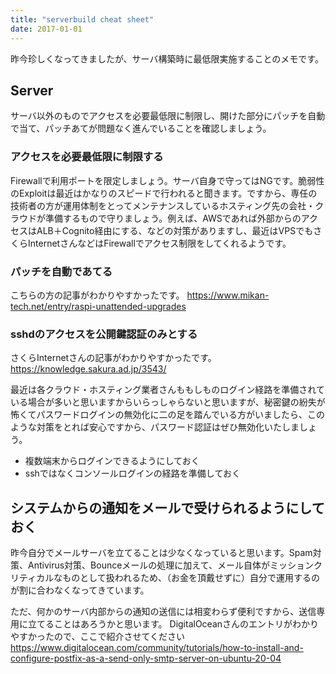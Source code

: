 ```yaml
---
title: "serverbuild cheat sheet"
date: 2017-01-01
---
```


昨今珍しくなってきましたが、サーバ構築時に最低限実施することのメモです。

## Server

サーバ以外のものでアクセスを必要最低限に制限し、開けた部分にパッチを自動で当て、パッチあてが問題なく進んでいることを確認しましょう。

### アクセスを必要最低限に制限する
Firewallで利用ポートを限定しましょう。サーバ自身で守ってはNGです。脆弱性のExploitは最近はかなりのスピードで行われると聞きます。ですから、専任の技術者の方が運用体制をとってメンテナンスしているホスティング先の会社・クラウドが準備するもので守りましょう。例えば、AWSであれば外部からのアクセスはALB＋Cognito経由にする、などの対策がありますし、最近はVPSでもさくらInternetさんなどはFirewallでアクセス制限をしてくれるようです。

### パッチを自動であてる
こちらの方の記事がわかりやすかったです。
<https://www.mikan-tech.net/entry/raspi-unattended-upgrades>

### sshdのアクセスを公開鍵認証のみとする
さくらInternetさんの記事がわかりやすかったです。
<https://knowledge.sakura.ad.jp/3543/>

最近は各クラウド・ホスティング業者さんももしものログイン経路を準備されている場合が多いと思いますからいらっしゃらないと思いますが、秘密鍵の紛失が怖くてパスワードログインの無効化に二の足を踏んでいる方がいましたら、このような対策をとれば安心ですから、パスワード認証はぜひ無効化いたしましょう。
- 複数端末からログインできるようにしておく
- sshではなくコンソールログインの経路を準備しておく


## システムからの通知をメールで受けられるようにしておく
昨今自分でメールサーバを立てることは少なくなっていると思います。Spam対策、Antivirus対策、Bounceメールの処理に加えて、メール自体がミッションクリティカルなものとして扱われるため、（お金を頂戴せずに）自分で運用するのが割に合わなくなってきています。

ただ、何かのサーバ内部からの通知の送信には相変わらず便利ですから、送信専用に立てることはあろうかと思います。
DigitalOceanさんのエントリがわかりやすかったので、ここで紹介させてください
<https://www.digitalocean.com/community/tutorials/how-to-install-and-configure-postfix-as-a-send-only-smtp-server-on-ubuntu-20-04>

